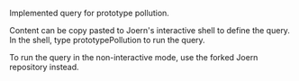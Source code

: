 Implemented query for prototype pollution.

Content can be copy pasted to Joern's interactive shell to define the query. In the shell, type prototypePollution to run the query.

To run the query in the non-interactive mode, use the forked Joern repository instead.